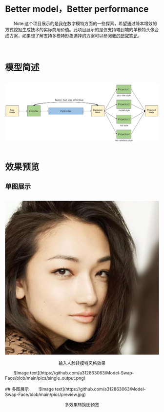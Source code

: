 # Better model，Better performance
&emsp;&emsp;Note:这个项目展示的是我在数字模特方面的一些探索，希望通过降本增效的方式挖掘生成技术的实际商用价值。此项目展示的是仅支持端到端的单模特头像合成方案，如果想了解支持多模特形象选择的方案可以参阅<a href='http://www.seeprettyface.com/research_notes.html'>我的研究笔记</a>。<br />
<br /><br />
# 模型简述
&emsp;&emsp;![Image text](https://github.com/a312863063/Model-Swap-Face/blob/main/pics/architecture.png)<br/><br/>
# 效果预览
## 单图展示
&emsp;&emsp;![Image text](https://github.com/a312863063/Model-Swap-Face/blob/main/pics/single_input.png)<br/>
<p align="center">输入人脸转模特风格效果</p>
&emsp;&emsp;![Image text](https://github.com/a312863063/Model-Swap-Face/blob/main/pics/single_output.png)<br/><br/>
## 多图展示
&emsp;&emsp;![Image text](https://github.com/a312863063/Model-Swap-Face/blob/main/pics/preview.jpg)<br/>
<p align="center">多效果转换图预览</p>

